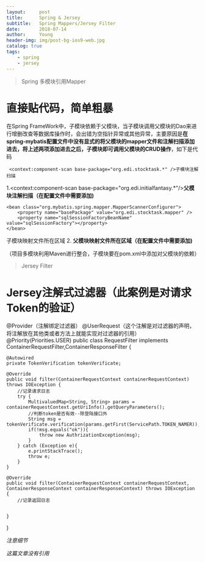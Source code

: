 ```yaml
---
layout:     post
title:      Spring & Jersey
subtitle:   Spring Mappers/Jersey Filter
date:       2018-07-14
author:     Young
header-img: img/post-bg-ios9-web.jpg
catalog: true
tags:
    - spring
    - jersey
---
```


>Spring 多模块引用Mapper

# 直接贴代码，简单粗暴

在Spring FrameWork中，子模块依赖于父模块，当子模块调用父模块的Dao来进行增删改查等数据库操作时，会出错为空指针异常或其他异常，主要原因是**在spring-mybatis配置文件中没有显式的将父模块的mapper文件和注解扫描添加进去，将上述两项添加进去之后，子模块即可调用父模块的CRUD操作**，如下是代码

<!-- 自动扫描 -->
     <context:component-scan base-package="org.edi.stocktask.*" />子模块注解扫描
   1.<context:component-scan base-package="org.edi.initialfantasy.*"/>**父模块注解扫描（在配置文件中需要添加)**

<!-- DAO接口所在包名，Spring会自动查找其下的类 -->
	<bean class="org.mybatis.spring.mapper.MapperScannerConfigurer">
		<property name="basePackage" value="org.edi.stocktask.mapper" />
		<property name="sqlSessionFactoryBeanName" value="sqlSessionFactory"></property>
	</bean>
子模块映射文件所在区域
	2.<bean class="org.mybatis.spring.mapper.MapperScannerConfigurer">
		<property name="basePackage" value="org.edi.initialfantasy.mapper" />
		<property name="sqlSessionFactoryBeanName" value="sqlSessionFactory"></property>
	</bean>
**父模块映射文件所在区域（在配置文件中需要添加)**

（项目多模块利用Maven进行整合，子模块要在pom.xml中添加对父模块的依赖）


>Jersey Filter

# Jersey注解式过滤器（此案例是对请求Token的验证）


@Provider（注解绑定过滤器）
@UserRequest（这个注解是对过滤器的声明，将注解放在其他类或者方法上就能实现对过滤器的引用）
@Priority(Priorities.USER)
public class RequestFilter implements ContainerRequestFilter,ContainerResponseFilter {

    @Autowired
    private TokenVerification tokenVerificate;

    @Override
    public void filter(ContainerRequestContext containerRequestContext) throws IOException {
        //记录请求日志
        try {
            MultivaluedMap<String, String> params = containerRequestContext.getUriInfo().getQueryParameters();
            //判断token是否有效--除登陆接口外
            String msg = tokenVerificate.verification(params.getFirst(ServicePath.TOKEN_NAMER));
            if(!msg.equals("ok")){
                throw new AuthrizationException(msg);
            }
        } catch (Exception e){
            e.printStackTrace();
            throw e;
        }
    }

    @Override
    public void filter(ContainerRequestContext containerRequestContext, ContainerResponseContext containerResponseContext) throws IOException {
        //记录返回日志


    }

}

*注意细节*





















*这篇文章没有引用*

